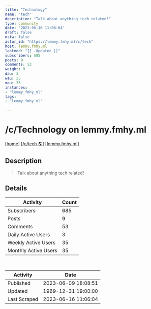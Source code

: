 ```yaml
---
title: "Technology" 
name: "tech"
description: "Talk about anything tech related!"
type: community
date: "2023-06-16 11:06:04"
draft: false
nsfw: false
actor_id: "https://lemmy.fmhy.ml/c/tech"
host: lemmy.fmhy.ml
lastmod: "{[ .Updated }}"
subscribers: 685
posts: 9
comments: 53
weight: 9
dau: 3
wau: 35
mau: 35
instances:
- "lemmy_fmhy_ml"
tags: 
- "lemmy_fmhy_ml"

---
```


# /c/Technology on lemmy.fmhy.ml

[[home](/)]
[[/c/tech 🌎](https://lemmy.fmhy.ml/c/tech)]
[[lemmy.fmhy.ml](/instances/lemmy_fmhy_ml)]


## Description 

<blockquote class="description">
Talk about anything tech related!
</blockquote>


## Details

| Activity | Count  |
|----------------------|---|
| Subscribers          | 685 |
| Posts                | 9  |
| Comments             | 53  |
| Daily Active Users   | 3  |
| Weekly Active Users  | 35  |
| Monthly Active Users | 35  |

<br>

| Activity | Date |
|----------------------|---|
| Published            | 2023-06-09 18:08:51 |
| Updated              | 1969-12-31 19:00:00 |
| Last Scraped         | 2023-06-16 11:06:04 |
